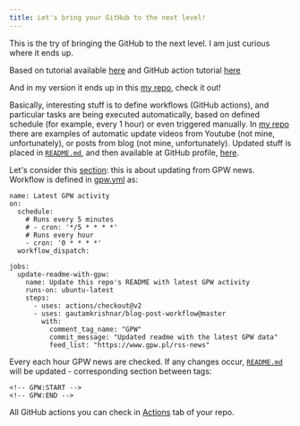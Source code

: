 ```yaml
---
title: Let's bring your GitHub to the next level!
---
```

This is the try of bringing the GitHub to the next level. I am just curious where it ends up.

Based on tutorial available [here](https://www.youtube.com/watch?v=ECuqb5Tv9qI) and GitHub action tutorial [here](https://github.com/gautamkrishnar/blog-post-workflow)

And in my version it ends up in this [my repo], check it out!

Basically, interesting stuff is to define workflows (GitHub actions), and particular tasks are being executed automatically, based on defined schedule (for example, every 1 hour) or even triggered manually. In [my repo] there are examples of automatic update videos from Youtube (not mine, unfortunately), or posts from blog (not mine, unfortunately). Updated stuff is placed in [`README.md`](https://github.com/heniczyna/heniczyna/blob/master/README.md), and then available at GitHub profile, [here](https://github.com/heniczyna).

Let's consider this [section](https://github.com/heniczyna#star-gpw-gie%C5%82da-papier%C3%B3w-warto%C5%9Bciowych): this is about updating from GPW news. Workflow is defined in [gpw.yml](https://github.com/heniczyna/heniczyna/blob/master/.github/workflows/gpw.yml) as:
```
name: Latest GPW activity
on:
  schedule:
    # Runs every 5 minutes
    # - cron: '*/5 * * * *'
    # Runs every hour
    - cron: '0 * * * *'
  workflow_dispatch:

jobs:
  update-readme-with-gpw:
    name: Update this repo's README with latest GPW activity
    runs-on: ubuntu-latest
    steps:
      - uses: actions/checkout@v2
      - uses: gautamkrishnar/blog-post-workflow@master
        with:
          comment_tag_name: "GPW"
          commit_message: "Updated readme with the latest GPW data"
          feed_list: "https://www.gpw.pl/rss-news"
```
Every each hour GPW news are checked. If any changes occur, [`README.md`](https://github.com/heniczyna/heniczyna/blob/master/README.md) will be updated - corresponding section between tags:
```
<!-- GPW:START -->
<!-- GPW:END -->
```

All GitHub actions you can check in [Actions](https://github.com/heniczyna/heniczyna/actions) tab of your repo.

[my repo]: https://github.com/heniczyna/heniczyna

